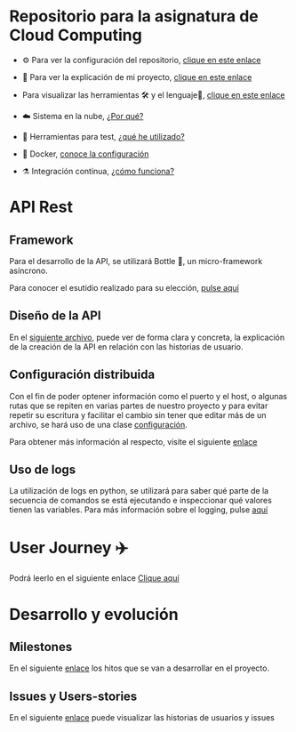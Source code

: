 # Repositorio para la asignatura de Cloud Computing
- ⚙️ Para ver la configuración del repositorio, [clique en este enlace](doc/configuración.md)

- 📔 Para ver la explicación de mi proyecto, [clique en este enlace](doc/explicacionProyecto.md)

- Para visualizar las herramientas 🛠️ y el lenguaje🐍, [clique en este enlace](doc/herramientasYLenguaje.md)
- ☁️ Sistema en la nube, [¿Por qué?](doc/sistemaNube.md)

- 🦠 Herramientas para test, [¿qué he utilizado?](doc/test.md)

- 🐋 Docker, [conoce la configuración](doc/docker.md)

- ⚗️ Integración continua, [¿cómo funciona?](doc/ci.md)

# API Rest
## Framework
Para el desarrollo de la API, se utilizará Bottle 🧪, un micro-framework asíncrono.

Para conocer el esutidio realizado para su elección, [pulse aquí](doc/5Framework.md)

## Diseño de la API

En el [siguiente archivo](doc/5ApiHU.md), puede ver de forma clara y concreta, la explicación de la creación de la API en relación con las historias de usuario.

## Configuración distribuida

Con el fin de poder optener información como el puerto y el host, o algunas rutas que se repiten en varias partes de nuestro proyecto y para evitar repetir su escritura y facilitar el cambio sin tener que editar más de un archivo, se hará uso de una clase [configuración](recetarium/configuracion.py).

Para obtener más información al respecto, visite el siguiente [enlace](doc/5cd.md)

## Uso de logs

La utilización de logs en python, se utilizará para saber qué parte de la secuencia de comandos se está ejecutando e inspeccionar qué valores tienen las variables.
Para más información sobre el logging, pulse [aquí](doc/5logs.md)

# User Journey ✈️
Podrá leerlo en el siguiente enlace [Clique aquí](https://github.com/jcgq/MII_CC_UGR/wiki)

# Desarrollo y evolución
## Milestones
En el siguiente [enlace](https://github.com/jcgq/MII_CC_UGR/milestones) los hitos que se van a desarrollar en el proyecto.

## Issues y Users-stories
En el siguiente [enlace](https://github.com/jcgq/MII_CC_UGR/issues) puede visualizar las historias de usuarios y issues